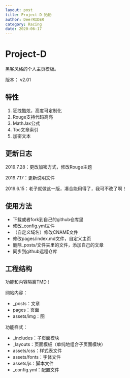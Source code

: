 ```yaml
---
layout: post
title: Project-D 始動
author: DeerRIDER
category: Racing
date: 2020-06-17
---
```


# Project-D

黑客风格的个人主页模板。

版本： v2.01

## 特性

1. 狂拽酷炫，高度可定制化
2. Rouge支持代码高亮
3. MathJax公式
4. Toc文章索引
5. 加密文本

## 更新日志

2019.7.28：更改加密方式，修改Rouge主题

2019.7.17：更新说明文件

2019.6.15：老子就做这一版，凑合能用得了，我可不改了啊！

## 使用方法

* 下载或者fork到自己的github仓库里
* 修改_config.yml文件
* （自定义域名）修改CNAME文件
* 修改pages/index.md文件，自定义主页
* 删除_posts/文件夹里的文件，添加自己的文章
* 同步到github远程仓库

## 工程结构

功能和内容隔离TMD！

网站内容：
* _posts：文章
* pages：页面
* assets/img：图

功能样式：
* _includes：子页面模块
* _layouts：页面模板（单纯地组合子页面模块）
* assets/css：样式表文件
* assets/fonts：字体文件
* assets/js：脚本文件
* _config.yml：配置文件
